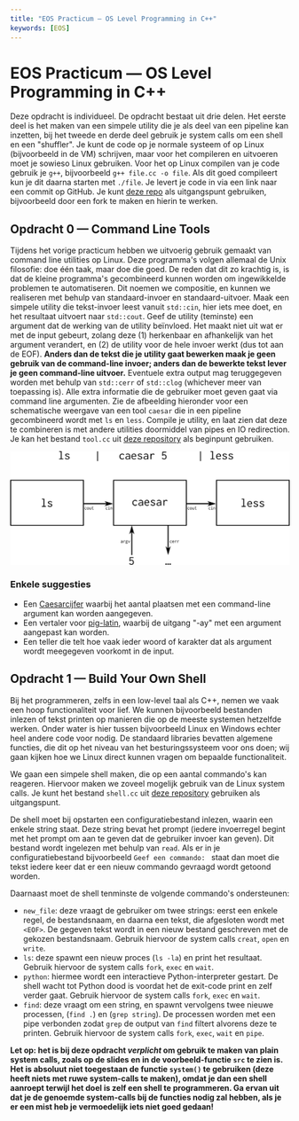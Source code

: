 ```yaml
---
title: "EOS Practicum — OS Level Programming in C++"
keywords: [EOS]
---
```


# EOS Practicum — OS Level Programming in C++

Deze opdracht is individueel. De opdracht bestaat uit drie delen. Het eerste deel is het maken van een simpele utility die je als deel van een pipeline kan inzetten, bij het tweede en derde deel gebruik je system calls om een shell en een "shuffler". Je kunt de code op je normale systeem of op Linux (bijvoorbeeld in de VM) schrijven, maar voor het compileren en uitvoeren moet je sowieso Linux gebruiken. Voor het op Linux compilen van je code gebruik je `g++`, bijvoorbeeld `g++ file.cc -o file`. Als dit goed compileert kun je dit daarna starten met `./file`. Je levert je code in via een link naar een commit op GitHub. Je kunt [deze repo](https://github.com/Peikos/V1EOS-practica) als uitgangspunt gebruiken, bijvoorbeeld door een fork te maken en hierin te werken.

## Opdracht 0 — Command Line Tools
Tijdens het vorige practicum  hebben we uitvoerig gebruik gemaakt van command line utilities op Linux. Deze programma's volgen allemaal de Unix filosofie: doe één taak, maar doe die goed. De reden dat dit zo krachtig is, is dat de kleine programma's gecombineerd kunnen worden om ingewikkelde problemen te automatiseren. Dit noemen we compositie, en kunnen we realiseren met behulp van standaard-invoer en standaard-uitvoer.
Maak een simpele utility die tekst-invoer leest vanuit `std::cin`, hier iets mee doet, en het resultaat uitvoert naar `std::cout`. Geef de utility (teminste) een argument dat de werking van de utility beïnvloed. Het maakt niet uit wat er met de input gebeurt, zolang deze (1) herkenbaar en afhankelijk van het argument verandert, en (2) de utility voor de hele invoer werkt (dus tot aan de EOF). **Anders dan de tekst die je utility gaat bewerken maak je geen gebruik van de command-line invoer; anders dan de bewerkte tekst lever je geen command-line uitvoer.** Eventuele extra output mag teruggegeven worden met behulp van `std::cerr` of `std::clog` (whichever meer van toepassing is). Alle extra informatie die de gebruiker moet geven gaat via command line argumenten. Zie de afbeelding hieronder voor een schematische weergave van een tool `caesar` die in een pipeline gecombineerd wordt met `ls` en `less`. Compile je utility, en laat zien dat deze te combineren is met andere utilities doormiddel van pipes en IO redirection. Je kan het bestand `tool.cc` uit [deze repository](https://github.com/Peikos/V1EOS-practica) als beginpunt gebruiken.

![](0_tool_schematisch.png)

### Enkele suggesties
- Een [Caesarcijfer](https://nl.wikipedia.org/wiki/Caesarcijfer) waarbij het aantal plaatsen met een command-line argument kan worden aangegeven.
- Een vertaler voor [pig-latin](https://nl.wikipedia.org/wiki/Pig_Latin), waarbij de uitgang "-ay" met een argument aangepast kan worden.
- Een teller die telt hoe vaak ieder woord of karakter dat als argument wordt meegegeven voorkomt in de input.

## Opdracht 1 — Build Your Own Shell
Bij het programmeren, zelfs in een low-level taal als C++, nemen we vaak een hoop functionaliteit voor lief. We kunnen bijvoorbeeld bestanden inlezen of tekst printen op manieren die op de meeste systemen hetzelfde werken. Onder water is hier tussen bijvoorbeeld Linux en Windows echter heel andere code voor nodig. De standaard libraries bevatten algemene functies, die dit op het niveau van het besturingssysteem voor ons doen; wij gaan kijken hoe we Linux direct kunnen vragen om bepaalde functionaliteit.

We gaan een simpele shell maken, die op een aantal commando's kan reageren. Hiervoor maken we zoveel mogelijk gebruik van de Linux system calls. Je kunt het bestand `shell.cc` uit [deze repository](https://github.com/Peikos/V1EOS-practica) gebruiken als uitgangspunt. 

De shell moet bij opstarten een configuratiebestand inlezen, waarin een enkele string staat. Deze string bevat het prompt (iedere invoerregel begint met het prompt om aan te geven dat de gebruiker invoer kan geven). Dit bestand wordt ingelezen met behulp van `read`. Als er in je configuratiebestand bijvoorbeeld `Geef een commando: ` staat dan moet die tekst iedere keer dat er een nieuw commando gevraagd wordt getoond worden.

Daarnaast moet de shell tenminste de volgende commando's ondersteunen:

- `new_file`: deze vraagt de gebruiker om twee strings: eerst een enkele regel, de bestandsnaam, en daarna een tekst, die afgesloten wordt met `<EOF>`. De gegeven tekst wordt in een nieuw bestand geschreven met de gekozen bestandsnaam. Gebruik hiervoor de system calls `creat`, `open` en `write`.
- `ls`: deze spawnt een nieuw proces (`ls -la`) en print het resultaat. Gebruik hiervoor de system calls `fork`, `exec` en `wait`.
- `python`: hiermee wordt een interactieve Python-interpreter gestart. De shell wacht tot Python dood is voordat het de exit-code print en zelf verder gaat. Gebruik hiervoor de system calls `fork`, `exec` en `wait`.
- `find`: deze vraagt om een string, en spawnt vervolgens twee nieuwe processen, (`find .`) en (`grep string`). De processen worden met een pipe verbonden zodat `grep` de output van `find` filtert alvorens deze te printen. Gebruik hiervoor de system calls `fork`, `exec`, `wait` en `pipe`.

**Let op: het is bij deze opdracht *verplicht* om gebruik te maken van plain system calls, zoals op de slides en in de voorbeeld-functie `src` te zien is. Het is absoluut niet toegestaan de functie `system()` te gebruiken (deze heeft niets met ruwe system-calls te maken), omdat je dan een shell aanroept terwijl het doel is zelf een shell te programmeren. Ga ervan uit dat je de genoemde system-calls bij de functies nodig zal hebben, als je er een mist heb je vermoedelijk iets niet goed gedaan!**

